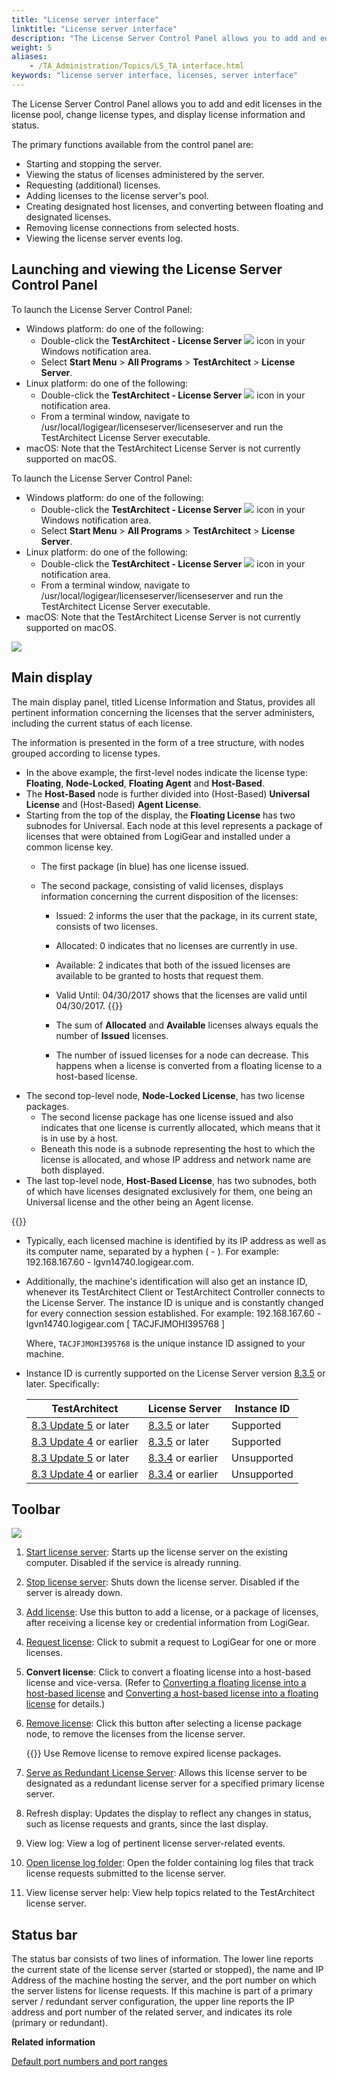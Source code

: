 ```yaml
--- 
title: "License server interface"
linktitle: "License server interface"
description: "The License Server Control Panel allows you to add and edit licenses in the license pool, change license types, and display license information and status."
weight: 5
aliases: 
    - /TA_Administration/Topics/LS_TA_interface.html
keywords: "license server interface, licenses, server interface"
---
```


The License Server Control Panel allows you to add and edit licenses in the license pool, change license types, and display license information and status.

The primary functions available from the control panel are:

-   Starting and stopping the server.
-   Viewing the status of licenses administered by the server.
-   Requesting \(additional\) licenses.
-   Adding licenses to the license server's pool.
-   Creating designated host licenses, and converting between floating and designated licenses.
-   Removing license connections from selected hosts.
-   Viewing the license server events log.

## Launching and viewing the License Server Control Panel

To launch the License Server Control Panel:

-   Windows platform: do one of the following:
    -   Double-click the **TestArchitect - License Server** ![](/images/TA_Administration/Images/LS_icon.png) icon in your Windows notification area.
    -   Select **Start Menu** \> **All Programs** \> **TestArchitect** \> **License Server**.
-   Linux platform: do one of the following:
    -   Double-click the **TestArchitect - License Server** ![](/images/TA_Administration/Images/LS_icon.png) icon in your notification area.
    -   From a terminal window, navigate to /usr/local/logigear/licenseserver/licenseserver and run the TestArchitect License Server executable.
-   macOS: Note that the TestArchitect License Server is not currently supported on macOS.

To launch the License Server Control Panel:

-   Windows platform: do one of the following:
    -   Double-click the **TestArchitect - License Server** ![](/images/TA_Administration/Images/LS_icon.png) icon in your Windows notification area.
    -   Select **Start Menu** \> **All Programs** \> **TestArchitect** \> **License Server**.
-   Linux platform: do one of the following:
    -   Double-click the **TestArchitect - License Server** ![](/images/TA_Administration/Images/LS_icon.png) icon in your notification area.
    -   From a terminal window, navigate to /usr/local/logigear/licenseserver/licenseserver and run the TestArchitect License Server executable.
-   macOS: Note that the TestArchitect License Server is not currently supported on macOS.

![](/images/TA_Administration/Images/licenseserver_7-1.png)

## Main display

The main display panel, titled License Information and Status, provides all pertinent information concerning the licenses that the server administers, including the current status of each license.

The information is presented in the form of a tree structure, with nodes grouped according to license types.

-   In the above example, the first-level nodes indicate the license type: **Floating**, **Node-Locked**, **Floating Agent** and **Host-Based**.
-   The **Host-Based** node is further divided into \(Host-Based\) **Universal License** and \(Host-Based\) **Agent License**.
-   Starting from the top of the display, the **Floating License** has two subnodes for Universal. Each node at this level represents a package of licenses that were obtained from LogiGear and installed under a common license key.
    -   The first package \(in blue\) has one license issued.
    -   The second package, consisting of valid licenses, displays information concerning the current disposition of the licenses:

        -   Issued: 2 informs the user that the package, in its current state, consists of two licenses.
        -   Allocated: 0 indicates that no licenses are currently in use.
        -   Available: 2 indicates that both of the issued licenses are available to be granted to hosts that request them.
        -   Valid Until: 04/30/2017 shows that the licenses are valid until 04/30/2017.
        {{<note>}}

        -   The sum of **Allocated** and **Available** licenses always equals the number of **Issued** licenses.
        -   The number of issued licenses for a node can decrease. This happens when a license is converted from a floating license to a host-based license.
-   The second top-level node, **Node-Locked License**, has two license packages.
    -   The second license package has one license issued and also indicates that one license is currently allocated, which means that it is in use by a host.
    -   Beneath this node is a subnode representing the host to which the license is allocated, and whose IP address and network name are both displayed.
-   The last top-level node, **Host-Based License**, has two subnodes, both of which have licenses designated exclusively for them, one being an Universal license and the other being an Agent license.

{{<attention>}}

-   Typically, each licensed machine is identified by its IP address as well as its computer name, separated by a hyphen \( - \). For example: 192.168.167.60 - lgvn14740.logigear.com.
-   Additionally, the machine's identification will also get an instance ID, whenever its TestArchitect Client or TestArchitect Controller connects to the License Server. The instance ID is unique and is constantly changed for every connection session established. For example: 192.168.167.60 - lgvn14740.logigear.com \[ TACJFJMOHI395768 \]

    Where, `TACJFJMOHI395768` is the unique instance ID assigned to your machine.

-   Instance ID is currently supported on the License Server version [8.3.5](/administration-guide/license-server/version-history/features-added-to-testarchitect-license-server-8-3-5/) or later. Specifically:

    |TestArchitect|License Server|Instance ID|
    |-------------|--------------|-----------|
    |[8.3 Update 5](/user-guide/version-history/features-added-to-testarchitect-8-3-update-5/) or later|[8.3.5](/administration-guide/license-server/version-history/features-added-to-testarchitect-license-server-8-3-5/) or later|Supported|
    |[8.3 Update 4](/user-guide/version-history/features-added-to-testarchitect-8-3-update-4/) or earlier|[8.3.5](/administration-guide/license-server/version-history/features-added-to-testarchitect-license-server-8-3-5/) or later|Supported|
    |[8.3 Update 5](/user-guide/version-history/features-added-to-testarchitect-8-3-update-5/) or later|[8.3.4](/administration-guide/license-server/version-history/features-added-to-testarchitect-license-server-8-3-4/) or earlier|Unsupported|
    |[8.3 Update 4](/user-guide/version-history/features-added-to-testarchitect-8-3-update-4/) or earlier|[8.3.4](/administration-guide/license-server/version-history/features-added-to-testarchitect-license-server-8-3-4/) or earlier|Unsupported|


## Toolbar  

![](/images/TA_Administration/Images/licenseserver_8_1.png)

1.  [Start license server](/administration-guide/license-server/managing-the-license-server/starting-and-stopping-the-server): Starts up the license server on the existing computer. Disabled if the service is already running.
2.  [Stop license server](/administration-guide/license-server/managing-the-license-server/starting-and-stopping-the-server): Shuts down the license server. Disabled if the server is already down.
3.  [Add license](/administration-guide/license-server/obtaining-a-testarchitect-license/adding-new-licenses): Use this button to add a license, or a package of licenses, after receiving a license key or credential information from LogiGear.
4.  [Request license](/administration-guide/license-server/obtaining-a-testarchitect-license/requesting-a-license-key): Click to submit a request to LogiGear for one or more licenses.
5.  **Convert license**: Click to convert a floating license into a host-based license and vice-versa. \(Refer to [Converting a floating license into a host-based license](/administration-guide/license-server/managing-licenses/license-conversion/converting-a-floating-license-into-a-host-based-license) and [Converting a host-based license into a floating license](/administration-guide/license-server/managing-licenses/license-conversion/converting-a-host-based-license-into-a-floating-license) for details.\)
6.  [Remove license](/administration-guide/license-server/managing-licenses/removing-licenses): Click this button after selecting a license package node, to remove the licenses from the license server.

    {{<note>}} Use Remove license to remove expired license packages.

7.  [Serve as Redundant License Server](/administration-guide/license-server/managing-the-license-server/creating-a-redundant-license-server): Allows this license server to be designated as a redundant license server for a specified primary license server.
8.  Refresh display: Updates the display to reflect any changes in status, such as license requests and grants, since the last display.
9.  View log: View a log of pertinent license server-related events.
10. [Open license log folder](/administration-guide/license-server/license-log-file/): Open the folder containing log files that track license requests submitted to the license server.
11. View license server help: View help topics related to the TestArchitect license server.

## Status bar  

The status bar consists of two lines of information. The lower line reports the current state of the license server \(started or stopped\), the name and IP Address of the machine hosting the server, and the port number on which the server listens for license requests. If this machine is part of a primary server / redundant server configuration, the upper line reports the IP address and port number of the related server, and indicates its role \(primary or redundant\).




**Related information**  


[Default port numbers and port ranges](/administration-guide/default-port-numbers-and-port-ranges)
